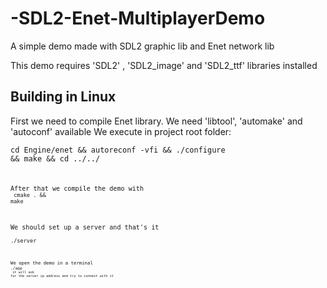 # -SDL2-Enet-MultiplayerDemo
A simple demo made with SDL2 graphic lib and Enet network lib

This demo requires 'SDL2' , 'SDL2_image' and 'SDL2_ttf' libraries installed

## Building in Linux
First we need to compile Enet library. We need 'libtool', 'automake' and 'autoconf' available
We execute in project root folder:
<br><code> cd Engine/enet && autoreconf -vfi && ./configure && make && cd ../../ <code><br>

After that we compile the demo with
<br><code> cmake . && make</code><br>

We should set up a server and that's it
<br><code>./server<code><br>

We open the demo in a terminal 
<br><code>./app<code><br>
it will ask for the server ip address and try to connect with it